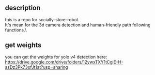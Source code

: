 ## description
this is a repo for socially-store-robot.\
It's mean for the 3d camera detection and human-friendly path following functions.\

## get weights
you can get the weights for yolo v4 detection here:\
https://drive.google.com/drive/folders/12ywxTXY1tCgiE-H-asDz3Pk73ofJt1at?usp=sharing
